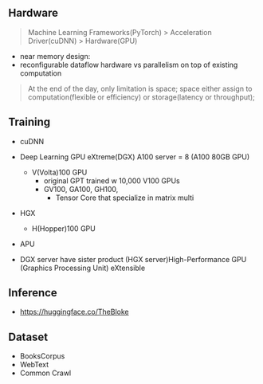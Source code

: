 ## Hardware
> Machine Learning Frameworks(PyTorch) > Acceleration Driver(cuDNN) > Hardware(GPU)

- near memory design:
- reconfigurable dataflow hardware vs parallelism on top of existing computation

> At the end of the day, only limitation is space; space either assign to computation(flexible or efficiency) or storage(latency or throughput);



## Training
- cuDNN
- Deep Learning GPU eXtreme(DGX) A100 server = 8 (A100 80GB GPU)
  - V(Volta)100 GPU
    - original GPT trained w 10,000 V100 GPUs
    - GV100, GA100, GH100, 
      - Tensor Core that specialize in matrix multi
- HGX
  - H(Hopper)100 GPU
- APU


- DGX server have sister product (HGX server)High-Performance GPU (Graphics Processing Unit) eXtensible

## Inference
- https://huggingface.co/TheBloke


## Dataset
- BooksCorpus
- WebText
- Common Crawl
